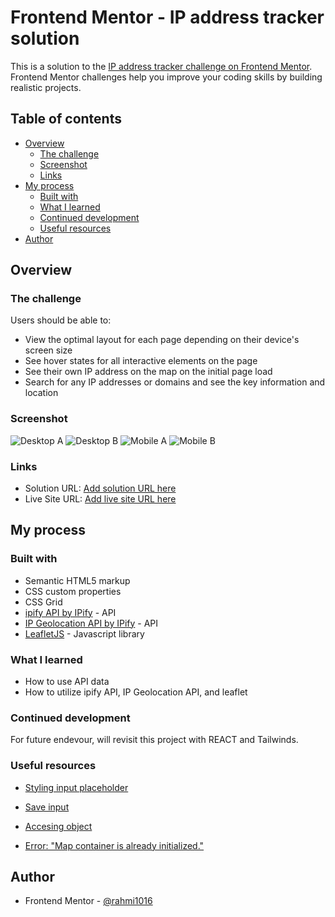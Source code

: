 # Frontend Mentor - IP address tracker solution

This is a solution to the [IP address tracker challenge on Frontend Mentor](https://www.frontendmentor.io/challenges/ip-address-tracker-I8-0yYAH0). Frontend Mentor challenges help you improve your coding skills by building realistic projects.

## Table of contents

- [Overview](#overview)
  - [The challenge](#the-challenge)
  - [Screenshot](#screenshot)
  - [Links](#links)
- [My process](#my-process)
  - [Built with](#built-with)
  - [What I learned](#what-i-learned)
  - [Continued development](#continued-development)
  - [Useful resources](#useful-resources)
- [Author](#author)

## Overview

### The challenge

Users should be able to:

- View the optimal layout for each page depending on their device's screen size
- See hover states for all interactive elements on the page
- See their own IP address on the map on the initial page load
- Search for any IP addresses or domains and see the key information and location

### Screenshot

![Desktop A](./images/Desktop%20A.png)
![Desktop B](./images/Desktop%20B.png)
![Mobile A](./images/Mobile%20A.png)
![Mobile B](./images/Mobile%20B.png)

### Links

- Solution URL: [Add solution URL here](https://your-solution-url.com)
- Live Site URL: [Add live site URL here](https://your-live-site-url.com)

## My process

### Built with

- Semantic HTML5 markup
- CSS custom properties
- CSS Grid
- [ipify API by IPify](https://www.ipify.org/) - API
- [IP Geolocation API by IPify](https://geo.ipify.org/) - API
- [LeafletJS](https://leafletjs.com/) - Javascript library

### What I learned

- How to use API data
- How to utilize ipify API, IP Geolocation API, and leaflet

### Continued development

For future endevour, will revisit this project with REACT and Tailwinds.

### Useful resources

- [Styling input placeholder](https://stackoverflow.com/questions/72657804/how-to-change-the-placeholder-of-an-input-in-css)

- [Save input](https://stackoverflow.com/questions/17433557/how-to-save-user-input-into-a-variable-in-html-and-javascript)

- [Accesing object](https://frontend.turing.edu/lessons/module-1/js-dot-bracket-notation.html#:~:text=We%20must%20use%20bracket%20notation,two%20words%20with%20a%20space.)

- [Error: "Map container is already initialized."](https://help.openstreetmap.org/questions/12935/error-map-container-is-already-initialized)

## Author

- Frontend Mentor - [@rahmi1016](https://www.frontendmentor.io/profile/rahmi1016)
